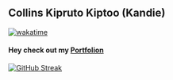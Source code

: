 

## Collins Kipruto Kiptoo (Kandie)

[![wakatime](https://wakatime.com/badge/user/d4dca390-d82e-4af6-a51e-279cff40773e.svg)](https://wakatime.com/@d4dca390-d82e-4af6-a51e-279cff40773e)



<h4>Hey check out my <a href="https://collinskandie.github.io/collinskandie/">Portfolion</a></h4>




[![GitHub Streak](http://github-readme-streak-stats.herokuapp.com?user=collinskandie&theme=dark&background=000000&count-private=true&count-public=true)](https://git.io/streak-stats)
